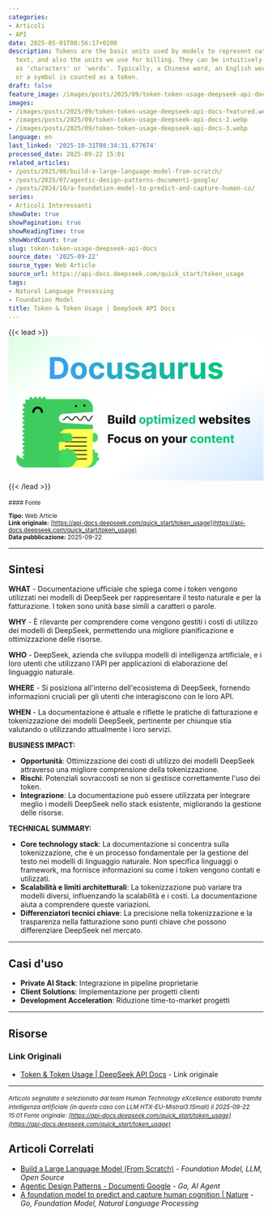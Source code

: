```yaml
---
categories:
- Articoli
- API
date: 2025-05-01T08:56:17+0200
description: Tokens are the basic units used by models to represent natural language
  text, and also the units we use for billing. They can be intuitively understood
  as 'characters' or 'words'. Typically, a Chinese word, an English word, a number,
  or a symbol is counted as a token.
draft: false
feature_image: /images/posts/2025/09/token-token-usage-deepseek-api-docs-featured.webp
images:
- /images/posts/2025/09/token-token-usage-deepseek-api-docs-featured.webp
- /images/posts/2025/09/token-token-usage-deepseek-api-docs-2.webp
- /images/posts/2025/09/token-token-usage-deepseek-api-docs-3.webp
language: en
last_linked: '2025-10-31T08:34:31.677674'
processed_date: 2025-09-22 15:01
related_articles:
- /posts/2025/08/build-a-large-language-model-from-scratch/
- /posts/2025/07/agentic-design-patterns-documenti-google/
- /posts/2024/10/a-foundation-model-to-predict-and-capture-human-co/
series:
- Articoli Interessanti
showDate: true
showPagination: true
showReadingTime: true
showWordCount: true
slug: token-token-usage-deepseek-api-docs
source_date: '2025-09-22'
source_type: Web Article
source_url: https://api-docs.deepseek.com/quick_start/token_usage
tags:
- Natural Language Processing
- Foundation Model
title: Token & Token Usage | DeepSeek API Docs
---
```


{{< lead >}}
![Featured image](/images/posts/2025/09/token-token-usage-deepseek-api-docs-featured.webp)
{{< /lead >}}

<small>
#### Fonte

**Tipo:** Web Article  
**Link originale:** [https://api-docs.deepseek.com/quick_start/token_usage](https://api-docs.deepseek.com/quick_start/token_usage)  
**Data pubblicazione:** 2025-09-22

</small>

---

## Sintesi

**WHAT** - Documentazione ufficiale che spiega come i token vengono utilizzati nei modelli di DeepSeek per rappresentare il testo naturale e per la fatturazione. I token sono unità base simili a caratteri o parole.

**WHY** - È rilevante per comprendere come vengono gestiti i costi di utilizzo dei modelli di DeepSeek, permettendo una migliore pianificazione e ottimizzazione delle risorse.

**WHO** - DeepSeek, azienda che sviluppa modelli di intelligenza artificiale, e i loro utenti che utilizzano l'API per applicazioni di elaborazione del linguaggio naturale.

**WHERE** - Si posiziona all'interno dell'ecosistema di DeepSeek, fornendo informazioni cruciali per gli utenti che interagiscono con le loro API.

**WHEN** - La documentazione è attuale e riflette le pratiche di fatturazione e tokenizzazione dei modelli DeepSeek, pertinente per chiunque stia valutando o utilizzando attualmente i loro servizi.

**BUSINESS IMPACT:**
- **Opportunità**: Ottimizzazione dei costi di utilizzo dei modelli DeepSeek attraverso una migliore comprensione della tokenizzazione.
- **Rischi**: Potenziali sovraccosti se non si gestisce correttamente l'uso dei token.
- **Integrazione**: La documentazione può essere utilizzata per integrare meglio i modelli DeepSeek nello stack esistente, migliorando la gestione delle risorse.

**TECHNICAL SUMMARY:**
- **Core technology stack**: La documentazione si concentra sulla tokenizzazione, che è un processo fondamentale per la gestione del testo nei modelli di linguaggio naturale. Non specifica linguaggi o framework, ma fornisce informazioni su come i token vengono contati e utilizzati.
- **Scalabilità e limiti architetturali**: La tokenizzazione può variare tra modelli diversi, influenzando la scalabilità e i costi. La documentazione aiuta a comprendere queste variazioni.
- **Differenziatori tecnici chiave**: La precisione nella tokenizzazione e la trasparenza nella fatturazione sono punti chiave che possono differenziare DeepSeek nel mercato.

---

## Casi d'uso

- **Private AI Stack**: Integrazione in pipeline proprietarie
- **Client Solutions**: Implementazione per progetti clienti
- **Development Acceleration**: Riduzione time-to-market progetti

---



## Risorse

### Link Originali
- [Token & Token Usage | DeepSeek API Docs](https://api-docs.deepseek.com/quick_start/token_usage) - Link originale


---

*<small>Articolo segnalato e selezionato dal team Human Technology eXcellence elaborato tramite intelligenza artificiale (in questo caso con LLM HTX-EU-Mistral3.1Small) il 2025-09-22 15:01
Fonte originale: [https://api-docs.deepseek.com/quick_start/token_usage](https://api-docs.deepseek.com/quick_start/token_usage)</small>*

## Articoli Correlati

- [Build a Large Language Model (From Scratch)](/posts/2025/08/build-a-large-language-model-from-scratch/) - *Foundation Model, LLM, Open Source*
- [Agentic Design Patterns - Documenti Google](/posts/2025/07/agentic-design-patterns-documenti-google/) - *Go, AI Agent*
- [A foundation model to predict and capture human cognition | Nature](/posts/2024/10/a-foundation-model-to-predict-and-capture-human-co/) - *Go, Foundation Model, Natural Language Processing*